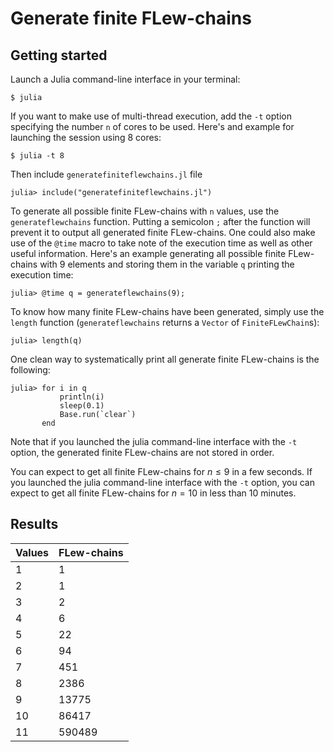 # Generate finite FLew-chains

## Getting started

Launch a Julia command-line interface in your terminal:

```
$ julia
```

If you want to make use of multi-thread execution, add the `-t` option specifying the number `n` of cores to be used. Here's and example for launching the session using 8 cores:

```
$ julia -t 8
```

Then include `generatefiniteflewchains.jl` file

```
julia> include("generatefiniteflewchains.jl")
```

To generate all possible finite FLew-chains with `n` values, use the `generateflewchains` function. Putting a semicolon `;` after the function will prevent it to output all generated finite FLew-chains. One could also make use of the `@time` macro to take note of the execution time as well as other useful information. Here's an example generating all possible finite FLew-chains with 9 elements and storing them in the variable `q` printing the execution time:

```
julia> @time q = generateflewchains(9);
```

To know how many finite FLew-chains have been generated, simply use the `length` function (`generateflewchains` returns a `Vector` of `FiniteFLewChain`s):

```
julia> length(q)
```

One clean way to systematically print all generate finite FLew-chains is the following:

```
julia> for i in q
           println(i)
           sleep(0.1)
           Base.run(`clear`)
       end
```

Note that if you launched the julia command-line interface with the `-t` option, the generated finite FLew-chains are not stored in order.

You can expect to get all finite FLew-chains for $n\leq9$ in a few seconds.
If you launched the julia command-line interface with the `-t` option, you can expect to get all finite FLew-chains for $n=10$ in less than 10 minutes.

## Results

| Values | FLew-chains |
|--------|-------------|
| 1      | 1           |
| 2      | 1           |
| 3      | 2           |
| 4      | 6           |
| 5      | 22          |
| 6      | 94          |
| 7      | 451         |
| 8      | 2386        |
| 9      | 13775       |
| 10     | 86417       |
| 11     | 590489      |

